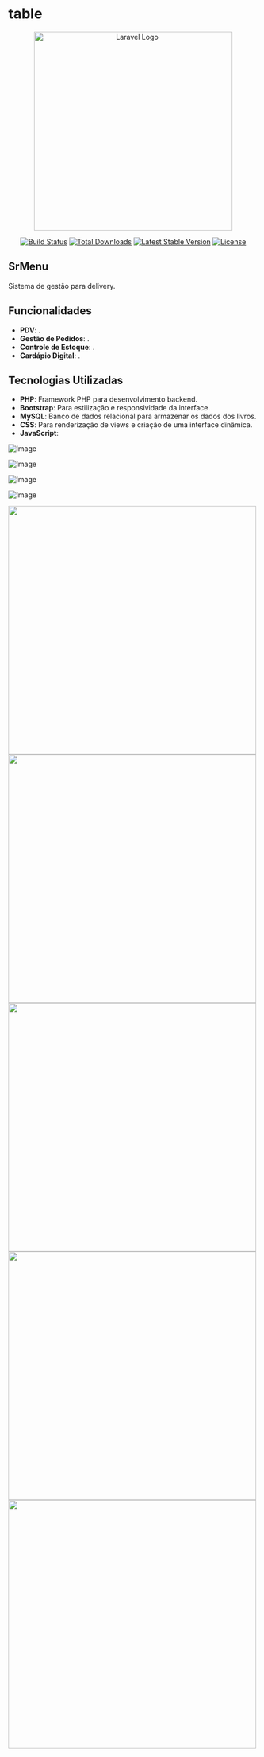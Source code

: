 # table

<p align="center"><a href="https://laravel.com" target="_blank"><img src="https://zievo.com.br/wp-content/uploads/2022/06/Logo-Zievo-Branca.png" width="400" alt="Laravel Logo"></a></p>

<p align="center">
<a href="https://github.com/laravel/framework/actions"><img src="https://github.com/laravel/framework/workflows/tests/badge.svg" alt="Build Status"></a>
<a href="https://packagist.org/packages/laravel/framework"><img src="https://img.shields.io/packagist/dt/laravel/framework" alt="Total Downloads"></a>
<a href="https://packagist.org/packages/laravel/framework"><img src="https://img.shields.io/packagist/v/laravel/framework" alt="Latest Stable Version"></a>
<a href="https://packagist.org/packages/laravel/framework"><img src="https://img.shields.io/packagist/l/laravel/framework" alt="License"></a>
</p>

## SrMenu

Sistema de gestão para delivery.

## Funcionalidades

- **PDV**: .
- **Gestão de Pedidos**: .
- **Controle de Estoque**: .
- **Cardápio Digital**: .


## Tecnologias Utilizadas

- **PHP**: Framework PHP para desenvolvimento backend.
- **Bootstrap**: Para estilização e responsividade da interface.
- **MySQL**: Banco de dados relacional para armazenar os dados dos livros.
- **CSS**: Para renderização de views e criação de uma interface dinâmica.
- **JavaScript**: 


![Image](https://github.com/user-attachments/assets/499749ac-e131-4154-b8d8-12abfe3fd3ab)

![Image](https://github.com/user-attachments/assets/e2d2b594-b11a-4263-a7d9-605029a15eff)

![Image](https://github.com/user-attachments/assets/f9c3032c-c7ef-4844-8aba-d345eb04efa2)

![Image](https://github.com/user-attachments/assets/c1e4aeb1-ce4c-472e-842d-34168fe1f5b5)



<img src="https://github.com/user-attachments/assets/0f7963d3-57db-4c15-884c-43e9b6597611" width="500px" >

<img src="https://github.com/user-attachments/assets/b620144c-a3c9-4cf4-9907-f066af424b41" width="500px" >

<img src="https://github.com/user-attachments/assets/47c78910-4728-4560-baf5-164b4195a103" width="500px" >

<img src="https://github.com/user-attachments/assets/8f83abdb-0540-4e37-bbd8-d0b0c7b359f0" width="500px" >

<img src="https://github.com/user-attachments/assets/e81ad2c0-7b53-42bd-8394-f8a1ecf7c00b" width="500px" >
